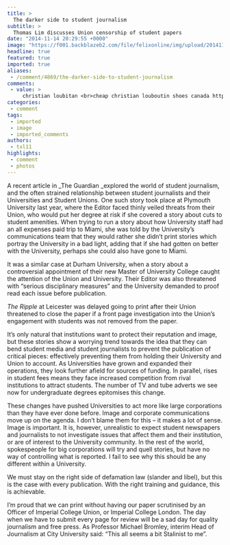 ```yaml
---
title: >
  The darker side to student journalism
subtitle: >
  Thomas Lim discusses Union censorship of student papers
date: "2014-11-14 20:29:55 +0000"
image: "https://f001.backblazeb2.com/file/felixonline/img/upload/201411142029-ps3110-screen-shot-2014-11-12-at-21.53.08.png"
headline: true
featured: true
imported: true
aliases:
 - /comment/4869/the-darker-side-to-student-journalism
comments:
 - value: >
     christian loubitan <br>cheap christian louboutin shoes canada http://canadachristianlouboutinoutlet.blogspot.com/
categories:
 - comment
tags:
 - imported
 - image
 - imported_comments
authors:
 - txl11
highlights:
 - comment
 - photos
---
```


A recent article in _The Guardian _explored the world of student journalism, and the often strained relationship between student journalists and their Universities and Student Unions. One such story took place at Plymouth University last year, where the Editor faced thinly veiled threats from their Union, who would put her degree at risk if she covered a story about cuts to student amenities. When trying to run a story about how University staff had an all expenses paid trip to Miami, she was told by the University’s communications team that they would rather she didn’t print stories which portray the University in a bad light, adding that if she had gotten on better with the University, perhaps she could also have gone to Miami.

It was a similar case at Durham University, when a story about a controversial appointment of their new Master of University College caught the attention of the Union and University. Their Editor was also threatened with “serious disciplinary measures” and the University demanded to proof read each issue before publication.

_The Ripple_ at Leicester was delayed going to print after their Union threatened to close the paper if a front page investigation into the Union’s engagement with students was not removed from the paper.

It’s only natural that institutions want to protect their reputation and image, but these stories show a worrying trend towards the idea that they can bend student media and student journalists to prevent the publication of critical pieces: effectively preventing them from holding their University and Union to account. As Universities have grown and expanded their operations, they look further afield for sources of funding. In parallel, rises in student fees means they face increased competition from rival institutions to attract students. The number of TV and tube adverts we see now for undergraduate degrees epitomises this change.

These changes have pushed Universities to act more like large corporations than they have ever done before. Image and corporate communications move up on the agenda. I don’t blame them for this – it makes a lot of sense. Image is important. It is, however, unrealistic to expect student newspapers and journalists to not investigate issues that affect them and their institution, or are of interest to the University community. In the rest of the world, spokespeople for big corporations will try and quell stories, but have no way of controlling what is reported. I fail to see why this should be any different within a University.

We must stay on the right side of defamation law (slander and libel), but this is the case with every publication. With the right training and guidance, this is achievable.

I’m proud that we can print without having our paper scrutinised by an Officer of Imperial College Union, or Imperial College London. The day when we have to submit every page for review will be a sad day for quality journalism and free press. As Professor Michael Bromley, interim Head of Journalism at City University said: “This all seems a bit Stalinist to me”.
